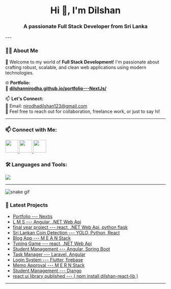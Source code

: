 <h1 align="center">Hi 👋, I'm Dilshan</h1>
<h3 align="center">A passionate Full Stack Developer from Sri Lanka</h3>
---

### 👨‍💻 About Me

🚀 Welcome to my world of **Full Stack Development**! I'm passionate about crafting robust, scalable, and clean web applications using modern technologies.

🌐 **Portfolio:**  
🔗 [**dilshannirodha.github.io/portfolio---NextJs/**](https://dilshannirodha.github.io/portfolio---NextJs/)

📫 **Let's Connect:**  
📧 Email: [nirodhadilshan123@gmail.com](mailto:nirodhadilshan123@gmail.com)  
💬 Feel free to reach out for collaboration, freelance work, or just to say hi!

---
### 📫 Connect with Me:

<p align="left">
  <a href="https://www.linkedin.com/in/dilshan-nirodha-585a5631b" target="_blank">
    <img src="https://img.shields.io/badge/LinkedIn-blue?logo=linkedin&logoColor=white" style="height: 40px;" />
  </a>
  <a href="mailto:nirodhadilshan123@gmail.com">
    <img src="https://img.shields.io/badge/Gmail-red?logo=gmail&logoColor=white" style="height: 40px;" />
  </a>
  <a href="https://dilshannirodha.github.io/portfolio---NextJs/" target="_blank">
    <img src="https://img.shields.io/badge/Portfolio-black?logo=web&logoColor=white" style="height: 40px;" />
  </a>
</p>


### 🛠️ Languages and Tools:

<p align="left">
  <img src="https://skillicons.dev/icons?i=js,ts,angular,react,next,flutter,cs,dotnet,java,python,dart,nodejs,spring,html,css,tailwind,git,github,postman,vscode,idea,mysql,mongodb" />
</p>

---

![snake gif](https://github.com/dilshannirodha/dilshannirodha/blob/output/github-contribution-grid-snake.svg)


### 🧠 Latest Projects
-  [Portfolio --- Nextjs](https://github.com/dilshannirodha/portfolio---NextJs.git)
-  [L M S --- Angular, .NET Web Api](https://github.com/dilshannirodha/lms-angular-dotnet.git)
-  [final year project --- react, .NET Web Api, python flask](https://github.com/dilshannirodha/Memory-testing-application-dotnet-react-flask.git)
-  [Sri Lankan Coin Detection --- YOLO, Python, React](https://github.com/dilshannirodha/sri-lankan-coin-detection-opencv-yolo.git)
-  [Blog App --- M E A N  Stack](https://github.com/dilshannirodha/Blog-App-MEAN-Stack.git)
-  [Typing Game --- react, .NET Web Api](https://github.com/dilshannirodha/React-Typing-App.git)
-  [Student Management --- Angular, Spring Boot](https://github.com/dilshannirodha/student-mangement-system-angular-springboot.git)
-  [Task Manager --- Laravel, Angular](https://github.com/dilshannirodha/Task-Manager-Laravel-Angular.git) 
-  [Login System --- Flutter, firebase](https://github.com/dilshannirodha/loginApp-flutter-firebase.git)
-  [Memo Approval --- M E R N  Stack](https://github.com/dilshannirodha/memo-approval-system-MERN.git)
-  [Student Management --- Django](https://github.com/dilshannirodha/django-student-management-system.git)
-  [react ui library published --- ( npm install dilshan-react-lib )](https://github.com/dilshannirodha/React-UI-Library.git)

---


